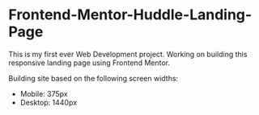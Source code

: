 # Frontend-Mentor-Huddle-Landing-Page
This is my first ever Web Development project.
Working on building this responsive landing page using Frontend Mentor.

Building site based on the following screen widths:
- Mobile: 375px
- Desktop: 1440px
